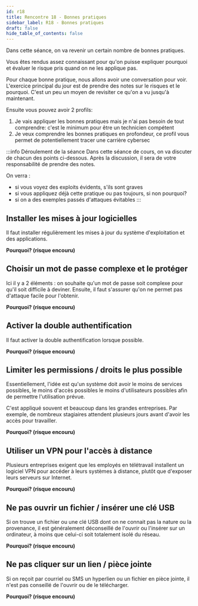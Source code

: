 ```yaml
---
id: r18
title: Rencontre 18 - Bonnes pratiques
sidebar_label: R18 - Bonnes pratiques
draft: false
hide_table_of_contents: false
---
```


Dans cette séance, on va revenir un certain nombre de bonnes pratiques.

Vous êtes rendus assez connaissant pour qu'on puisse expliquer pourquoi et évaluer le risque pris quand on ne les
applique pas.

Pour chaque bonne pratique, nous allons avoir une conversation pour voir. L'exercice principal du jour
est de prendre des notes sur le risques et le pourquoi. C'est un peu un moyen de revisiter ce qu'on a vu
jusqu'à maintenant.

Ensuite vous pouvez avoir 2 profils:
1. Je vais appliquer les bonnes pratiques mais je n'ai pas besoin de tout comprendre: c'est le minimum pour être un technicien compétent
2. Je veux comprendre les bonnes pratiques en profondeur, ce profil vous permet de potentiellement tracer une carrière cybersec


:::info Déroulement de la séance
Dans cette séance de cours, on va discuter de chacun des points ci-dessous. Après la discussion, il sera de votre responsabilité de prendre des notes.

On verra :
- si vous voyez des exploits évidents, s'ils sont graves
- si vous appliquez déjà cette pratique ou pas toujours, si non pourquoi?
- si on a des exemples passés d'attaques évitables
:::

## Installer les mises à jour logicielles

Il faut installer régulièrement les mises à jour du système d'exploitation et des applications.

**Pourquoi? (risque encouru)**


## Choisir un mot de passe complexe et le protéger

Ici il y a 2 éléments : on souhaite qu'un mot de passe soit complexe pour qu'il soit difficile à deviner.
Ensuite, il faut s'assurer qu'on ne permet pas d'attaque facile pour l'obtenir.

**Pourquoi? (risque encouru)**


## Activer la double authentification

Il faut activer la double authentification lorsque possible.

**Pourquoi? (risque encouru)**


## Limiter les permissions / droits le plus possible

Essentiellement, l'idée est qu'un système doit avoir le moins de services possibles, le moins d'accès possibles
le moins d'utilisateurs possibles afin de permettre l'utilisation prévue.

C'est appliqué souvent et beaucoup dans les grandes entreprises. Par exemple, de nombreux stagiaires attendent
plusieurs jours avant d'avoir les accès pour travailler.

**Pourquoi? (risque encouru)**



## Utiliser un VPN pour l'accès à distance

Plusieurs entreprises exigent que les employés en télétravail installent un logiciel VPN pour accéder à leurs systèmes 
à distance, plutôt que d'exposer leurs serveurs sur Internet.

**Pourquoi? (risque encouru)**


## Ne pas ouvrir un fichier / insérer une clé USB

Si on trouve un fichier ou une clé USB dont on ne connait pas la nature ou la provenance, il est généralement 
déconseillé de l'ouvrir ou l'insérer sur un ordinateur, à moins que celui-ci soit totalement isolé du réseau.

**Pourquoi? (risque encouru)**


## Ne pas cliquer sur un lien / pièce jointe 

Si on reçoit par courriel ou SMS un hyperlien ou un fichier en pièce jointe, il n'est pas conseillé de l'ouvrir ou de
le télécharger.

**Pourquoi? (risque encouru)**
